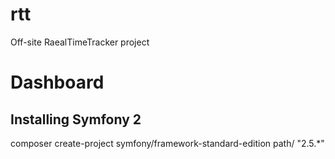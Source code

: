 rtt
===

Off-site RaealTimeTracker project


Dashboard
=========


Installing Symfony 2
--------------------

composer create-project symfony/framework-standard-edition path/ "2.5.*"
